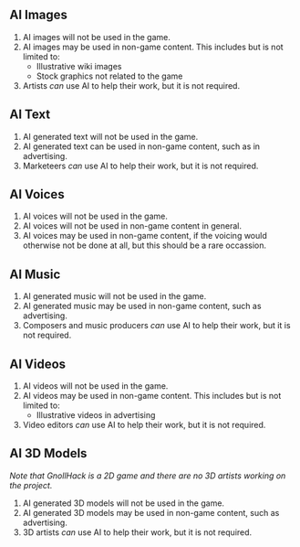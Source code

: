 ## AI Images


1. AI images will not be used in the game.
2. AI images may be used in non-game content. This includes but is not limited to:
    - Illustrative wiki images
    - Stock graphics not related to the game
3. Artists *can* use AI to help their work, but it is not required.


## AI Text


1. AI generated text will not be used in the game.
2. AI generated text can be used in non-game content, such as in advertising.
3. Marketeers *can* use AI to help their work, but it is not required.


## AI Voices


1. AI voices will not be used in the game.
2. AI voices will not be used in non-game content in general.
3. AI voices may be used in non-game content, if the voicing would otherwise not be done at all, but this should be a rare occassion.


## AI Music


1. AI generated music will not be used in the game.
2. AI generated music may be used in non-game content, such as advertising.
3. Composers and music producers *can* use AI to help their work, but it is not required.


## AI Videos


1. AI videos will not be used in the game.
2. AI videos may be used in non-game content. This includes but is not limited to:
    - Illustrative videos in advertising
3. Video editors *can* use AI to help their work, but it is not required.


## AI 3D Models


*Note that GnollHack is a 2D game and there are no 3D artists working on the project.*

1. AI generated 3D models will not be used in the game.
2. AI generated 3D models may be used in non-game content, such as advertising.
3. 3D artists *can* use AI to help their work, but it is not required.